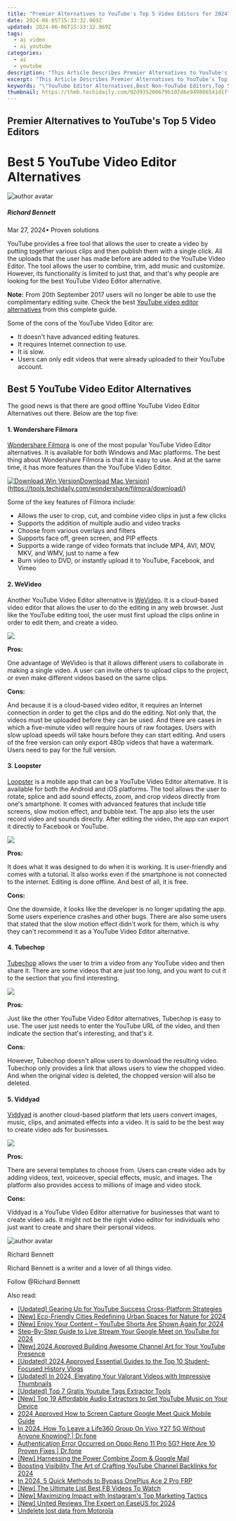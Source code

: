 ```yaml
---
title: "Premier Alternatives to YouTube's Top 5 Video Editors for 2024"
date: 2024-06-05T15:33:32.969Z
updated: 2024-06-06T15:33:32.969Z
tags:
  - ai video
  - ai youtube
categories:
  - ai
  - youtube
description: "This Article Describes Premier Alternatives to YouTube's Top 5 Video Editors for 2024"
excerpt: "This Article Describes Premier Alternatives to YouTube's Top 5 Video Editors for 2024"
keywords: "\"YouTube Editor Alternatives,Best Non-YouTube Editors,Top 5 Substitute Editors,Premiere Video Editing Options,Creative Editors Beyond YT,Competing Editor Tools List,Next Gen Video Editors\""
thumbnail: https://thmb.techidaily.com/92d935200679b107d6e949886541d1fff9656f8b1ef1aeadb85afda988825dc9.jpg
---
```


## Premier Alternatives to YouTube's Top 5 Video Editors

# Best 5 YouTube Video Editor Alternatives

![author avatar](https://images.wondershare.com/filmora/article-images/richard-bennett.jpg)

##### Richard Bennett

 Mar 27, 2024• Proven solutions

YouTube provides a free tool that allows the user to create a video by putting together various clips and then publish them with a single click. All the uploads that the user has made before are added to the YouTube Video Editor. The tool allows the user to combine, trim, add music and customize. However, its functionality is limited to just that, and that's why people are looking for the best YouTube Video Editor alternative.

**Note:** From 20th September 2017 users will no longer be able to use the complimentary editing suite. Check the best [YouTube video editor alternatives](https://tools.techidaily.com/wondershare/filmora/download/) from this complete guide.

Some of the cons of the YouTube Video Editor are:

* It doesn't have advanced editing features.
* It requires Internet connection to use.
* It is slow.
* Users can only edit videos that were already uploaded to their YouTube account.

## Best 5 YouTube Video Editor Alternatives

The good news is that there are good offline YouTube Video Editor Alternatives out there. Below are the top five:

#### 1\.  Wondershare Filmora

[Wondershare Filmora](https://tools.techidaily.com/wondershare/filmora/download/) is one of the most popular YouTube Video Editor alternatives. It is available for both Windows and Mac platforms. The best thing about Wondershare Filmora is that it is easy to use. And at the same time, it has more features than the YouTube Video Editor.

[![Download Win Version](https://images.wondershare.com/filmora/guide/download-btn-win.jpg)](https://tools.techidaily.com/wondershare/filmora/download/)[Download Mac Version](https://images.wondershare.com/filmora/guide/download-btn-mac.jpg)](https://tools.techidaily.com/wondershare/filmora/download/)

Some of the key features of Filmora include:

* Allows the user to crop, cut, and combine video clips in just a few clicks
* Supports the addition of multiple audio and video tracks
* Choose from various overlays and filters
* Supports face off, green screen, and PIP effects
* Supports a wide range of video formats that include MP4, AVI, MOV, MKV, and WMV, just to name a few
* Burn video to DVD, or instantly upload it to YouTube, Facebook, and Vimeo

#### 2\.  WeVideo

Another YouTube Video Editor alternative is [WeVideo](https://www.wevideo.com/). It is a cloud-based video editor that allows the user to do the editing in any web browser. Just like the YouTube editing tool, the user must first upload the clips online in order to edit them, and create a video.

![](https://images.wondershare.com/filmora/article-images/bdayvideo-wevideo.jpg)

 **Pros:**

One advantage of WeVideo is that it allows different users to collaborate in making a single video. A user can invite others to upload clips to the project, or even make different videos based on the same clips.

 **Cons:**

And because it is a cloud-based video editor, it requires an Internet connection in order to get the clips and do the editing. Not only that, the videos must be uploaded before they can be used. And there are cases in which a five-minute video will require hours of raw footages. Users with slow upload speeds will take hours before they can start editing. And users of the free version can only export 480p videos that have a watermark. Users need to pay for the full version.

#### 3\. Loopster

[Loopster](http://www.loopster.com/) is a mobile app that can be a YouTube Video Editor alternative. It is available for both the Android and iOS platforms. The tool allows the user to rotate, splice and add sound effects, zoom, and crop videos directly from one's smartphone. It comes with advanced features that include title screens, slow motion effect, and bubble text. The app also lets the user record video and sounds directly. After editing the video, the app can export it directly to Facebook or YouTube.

![](https://images.wondershare.com/filmora/article-images/loopster.jpg)

 **Pros:**

It does what it was designed to do when it is working. It is user-friendly and comes with a tutorial. It also works even if the smartphone is not connected to the internet. Editing is done offline. And best of all, it is free.

 **Cons:**

One the downside, it looks like the developer is no longer updating the app. Some users experience crashes and other bugs. There are also some users that stated that the slow motion effect didn't work for them, which is why they can't recommend it as a YouTube Video Editor alternative.

#### 4\. Tubechop

[Tubechop](https://www.tubechop.com/) allows the user to trim a video from any YouTube video and then share it. There are some videos that are just too long, and you want to cut it to the section that you find interesting.

![](https://images.wondershare.com/filmora/article-images/tubechop.jpg)

 **Pros:**

Just like the other YouTube Video Editor alternatives, Tubechop is easy to use. The user just needs to enter the YouTube URL of the video, and then indicate the section that's interesting, and that's it.

 **Cons:**

However, Tubechop doesn't allow users to download the resulting video. Tubechop only provides a link that allows users to view the chopped video. And when the original video is deleted, the chopped version will also be deleted.

#### 5\. Viddyad

[Viddyad](https://viddyad.com/) is another cloud-based platform that lets users convert images, music, clips, and animated effects into a video. It is said to be the best way to create video ads for businesses.

![](https://images.wondershare.com/filmora/article-images/viddyad.jpg)

 **Pros:**

There are several templates to choose from. Users can create video ads by adding videos, text, voiceover, special effects, music, and images. The platform also provides access to millions of image and video stock.

 **Cons:**

Viddyad is a YouTube Video Editor alternative for businesses that want to create video ads. It might not be the right video editor for individuals who just want to create and share their personal videos.

![author avatar](https://images.wondershare.com/filmora/article-images/richard-bennett.jpg)

Richard Bennett

Richard Bennett is a writer and a lover of all things video.

Follow @Richard Bennett

<span class="atpl-alsoreadstyle">Also read:</span>
<div><ul>
<li><a href="https://facebook-video-share.techidaily.com/updated-gearing-up-for-youtube-success-cross-platform-strategies/"><u>[Updated] Gearing Up for YouTube Success  Cross-Platform Strategies</u></a></li>
<li><a href="https://facebook-video-share.techidaily.com/new-eco-friendly-cities-redefining-urban-spaces-for-nature-for-2024/"><u>[New] Eco-Friendly Cities  Redefining Urban Spaces for Nature for 2024</u></a></li>
<li><a href="https://facebook-video-share.techidaily.com/new-enjoy-your-content-youtube-shorts-are-shown-again-for-2024/"><u>[New] Enjoy Your Content – YouTube Shorts Are Shown Again for 2024</u></a></li>
<li><a href="https://facebook-video-share.techidaily.com/step-by-step-guide-to-live-stream-your-google-meet-on-youtube-for-2024/"><u>Step-By-Step Guide to Live Stream Your Google Meet on YouTube for 2024</u></a></li>
<li><a href="https://facebook-video-share.techidaily.com/new-2024-approved-building-awesome-channel-art-for-your-youtube-presence/"><u>[New] 2024 Approved  Building Awesome Channel Art for Your YouTube Presence</u></a></li>
<li><a href="https://facebook-video-share.techidaily.com/updated-2024-approved-essential-guides-to-the-top-10-student-focused-history-vlogs/"><u>[Updated] 2024 Approved  Essential Guides to the Top 10 Student-Focused History Vlogs</u></a></li>
<li><a href="https://facebook-video-share.techidaily.com/updated-in-2024-elevating-your-valorant-videos-with-impressive-thumbnails/"><u>[Updated] In 2024, Elevating Your Valorant Videos with Impressive Thumbnails</u></a></li>
<li><a href="https://facebook-video-share.techidaily.com/updated-top-7-gratis-youtube-tags-extractor-tools/"><u>[Updated] Top 7 Gratis Youtube Tags Extractor Tools</u></a></li>
<li><a href="https://facebook-video-share.techidaily.com/new-top-19-affordable-audio-extractors-to-get-youtube-music-on-your-device/"><u>[New] Top 19 Affordable Audio Extractors to Get YouTube Music on Your Device</u></a></li>
<li><a href="https://visual-screen-recording.techidaily.com/2024-approved-how-to-screen-capture-google-meet-quick-mobile-guide/"><u>2024 Approved  How to Screen Capture Google Meet  Quick Mobile Guide</u></a></li>
<li><a href="https://location-social.techidaily.com/in-2024-how-to-leave-a-life360-group-on-vivo-y27-5g-without-anyone-knowing-drfone-by-drfone-virtual-android/"><u>In 2024, How To Leave a Life360 Group On Vivo Y27 5G Without Anyone Knowing? | Dr.fone</u></a></li>
<li><a href="https://howto.techidaily.com/authentication-error-occurred-on-oppo-reno-11-pro-5g-here-are-10-proven-fixes-drfone-by-drfone-fix-android-problems-fix-android-problems/"><u>Authentication Error Occurred on Oppo Reno 11 Pro 5G? Here Are 10 Proven Fixes | Dr.fone</u></a></li>
<li><a href="https://some-knowledge.techidaily.com/new-harnessing-the-power-combine-zoom-and-google-mail/"><u>[New] Harnessing the Power  Combine Zoom & Google Mail</u></a></li>
<li><a href="https://youtube-videos.techidaily.com/boosting-visibility-the-art-of-crafting-youtube-channel-backlinks-for-2024/"><u>Boosting Visibility  The Art of Crafting YouTube Channel Backlinks for 2024</u></a></li>
<li><a href="https://android-frp.techidaily.com/in-2024-5-quick-methods-to-bypass-oneplus-ace-2-pro-frp-by-drfone-android/"><u>In 2024, 5 Quick Methods to Bypass OnePlus Ace 2 Pro FRP</u></a></li>
<li><a href="https://facebook-videos.techidaily.com/new-the-ultimate-list-best-fb-videos-to-watch/"><u>[New] The Ultimate List  Best FB Videos To Watch</u></a></li>
<li><a href="https://instagram-video-files.techidaily.com/new-maximizing-impact-with-instagrams-top-marketing-tactics/"><u>[New] Maximizing Impact with Instagram's Top Marketing Tactics</u></a></li>
<li><a href="https://screen-recording.techidaily.com/new-united-reviews-the-expert-on-easeus-for-2024/"><u>[New] United Reviews  The Expert on EaseUS for 2024</u></a></li>
<li><a href="https://techidaily.com/undelete-lost-data-from-motorola-by-fonelab-android-recover-data/"><u>Undelete lost data from Motorola</u></a></li>
</ul></div>

<ins class="adsbygoogle"
      style="display:block"
      data-ad-client="ca-pub-7571918770474297"
      data-ad-slot="8358498916"
      data-ad-format="auto"
      data-full-width-responsive="true"></ins>